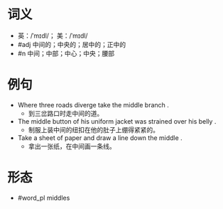 # 词义
- 英：/ˈmɪdl/； 美：/ˈmɪdl/
- #adj 中间的；中央的；居中的；正中的
- #n 中间；中部；中心；中央；腰部
# 例句
- Where three roads diverge take the middle branch .
	- 到三岔路口时走中间的道。
- The middle button of his uniform jacket was strained over his belly .
	- 制服上装中间的纽扣在他的肚子上绷得紧紧的。
- Take a sheet of paper and draw a line down the middle .
	- 拿出一张纸，在中间画一条线。
# 形态
- #word_pl middles
